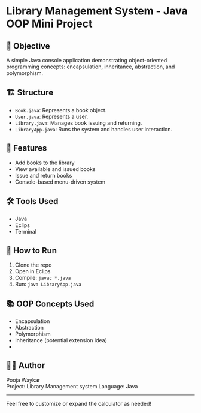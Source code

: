 # Library Management System - Java OOP Mini Project

## 🧾 Objective
A simple Java console application demonstrating object-oriented programming concepts: encapsulation, inheritance, abstraction, and polymorphism.

## 🏗 Structure
- `Book.java`: Represents a book object.
- `User.java`: Represents a user.
- `Library.java`: Manages book issuing and returning.
- `LibraryApp.java`: Runs the system and handles user interaction.

## 🚀 Features
- Add books to the library
- View available and issued books
- Issue and return books
- Console-based menu-driven system

## 🛠 Tools Used
- Java
- Eclips
- Terminal

## 📂 How to Run
1. Clone the repo
2. Open in Eclips
3. Compile: `javac *.java`
4. Run: `java LibraryApp.java`

## 📚 OOP Concepts Used
- Encapsulation
- Abstraction
- Polymorphism
- Inheritance (potential extension idea)
- 
## 🧑‍💻 Author

Pooja Waykar  
Project: Library Management system
Language: Java

---

Feel free to customize or expand the calculator as needed!
